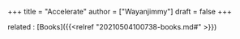+++
title = "Accelerate"
author = ["Wayanjimmy"]
draft = false
+++

related
: [Books]({{<relref "20210504100738-books.md#" >}})
